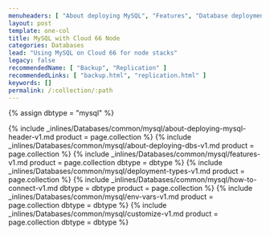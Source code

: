 ```yaml
---
menuheaders: [ "About deploying MySQL", "Features", "Database deployment types", "How to connect to your MySQL database", "Environment Variables", "Customize your database configuration" ]
layout: post
template: one-col
title: MySQL with Cloud 66 Node
categories: Databases
lead: "Using MySQL on Cloud 66 for node stacks"
legacy: false
recommendedName: [ "Backup", "Replication" ]
recommendedLinks: [ "backup.html", "replication.html" ]
keywords: []
permalink: /:collection/:path
---
```


{% assign dbtype = "mysql" %}

<a href="#about-deploying-{{ dbtype }}"></a>{% include _inlines/Databases/common/mysql/about-deploying-mysql-header-v1.md  product = page.collection %}
{% include _inlines/Databases/common/mysql/about-deploying-dbs-v1.md  product = page.collection %}
<a href="#features"></a>{% include _inlines/Databases/common/mysql/features-v1.md  product = page.collection dbtype = dbtype %}
<a href="#database-deployment-types"></a>{% include _inlines/Databases/common/mysql/deployment-types-v1.md  product = page.collection %}
<a href="#how-to-connect-to-your-{{ dbtype }}-database"></a>{% include _inlines/Databases/common/mysql/how-to-connect-v1.md dbtype = dbtype product = page.collection %}
<a href="#environment-variables"></a>{% include _inlines/Databases/common/mysql/env-vars-v1.md  product = page.collection dbtype = dbtype %} 
<a href="#customize-your-database-configuration"></a>{% include _inlines/Databases/common/mysql/customize-v1.md  product = page.collection dbtype = dbtype %}
